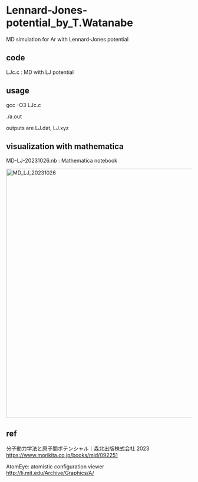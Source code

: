 # Lennard-Jones-potential_by_T.Watanabe
MD simulation for Ar with Lennard-Jones potential

## code
LJc.c : MD with LJ potential

## usage
gcc -O3 LJc.c

./a.out

outputs are LJ.dat, LJ.xyz

## visualization with mathematica

MD-LJ-20231026.nb : Mathematica notebook

<img width="674" alt="MD_LJ_20231026" src="https://github.com/chibaf/Lennard-Jones_potential_by_T.Watanabe/assets/1296728/70b5c9bb-7268-4ef7-97da-13d90b678e70">


## ref
分子動力学法と原子間ポテンシャル｜森北出版株式会社 2023 
https://www.morikita.co.jp/books/mid/092251

AtomEye: atomistic configuration viewer http://li.mit.edu/Archive/Graphics/A/
